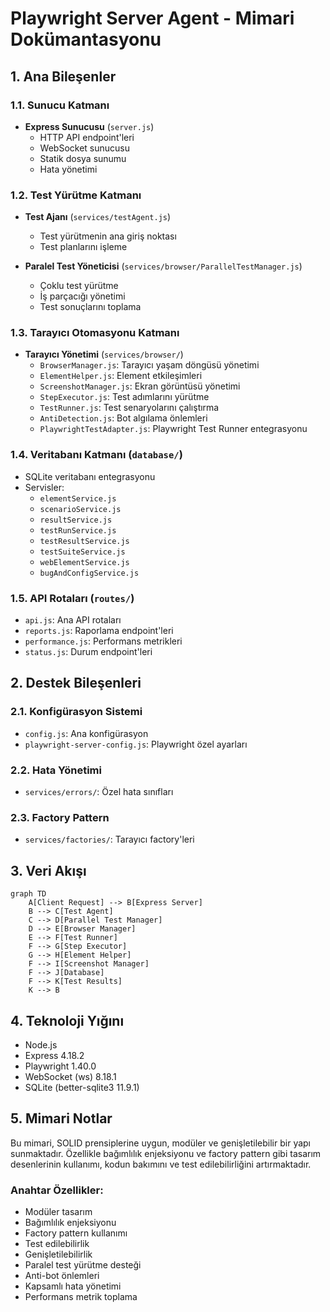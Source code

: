# Playwright Server Agent - Mimari Dokümantasyonu

## 1. Ana Bileşenler

### 1.1. Sunucu Katmanı
- **Express Sunucusu** (`server.js`)
  - HTTP API endpoint'leri
  - WebSocket sunucusu
  - Statik dosya sunumu
  - Hata yönetimi

### 1.2. Test Yürütme Katmanı
- **Test Ajanı** (`services/testAgent.js`)
  - Test yürütmenin ana giriş noktası
  - Test planlarını işleme

- **Paralel Test Yöneticisi** (`services/browser/ParallelTestManager.js`)
  - Çoklu test yürütme
  - İş parçacığı yönetimi
  - Test sonuçlarını toplama

### 1.3. Tarayıcı Otomasyonu Katmanı
- **Tarayıcı Yönetimi** (`services/browser/`)
  - `BrowserManager.js`: Tarayıcı yaşam döngüsü yönetimi
  - `ElementHelper.js`: Element etkileşimleri
  - `ScreenshotManager.js`: Ekran görüntüsü yönetimi
  - `StepExecutor.js`: Test adımlarını yürütme
  - `TestRunner.js`: Test senaryolarını çalıştırma
  - `AntiDetection.js`: Bot algılama önlemleri
  - `PlaywrightTestAdapter.js`: Playwright Test Runner entegrasyonu

### 1.4. Veritabanı Katmanı (`database/`)
- SQLite veritabanı entegrasyonu
- Servisler:
  - `elementService.js`
  - `scenarioService.js`
  - `resultService.js`
  - `testRunService.js`
  - `testResultService.js`
  - `testSuiteService.js`
  - `webElementService.js`
  - `bugAndConfigService.js`

### 1.5. API Rotaları (`routes/`)
- `api.js`: Ana API rotaları
- `reports.js`: Raporlama endpoint'leri
- `performance.js`: Performans metrikleri
- `status.js`: Durum endpoint'leri

## 2. Destek Bileşenleri

### 2.1. Konfigürasyon Sistemi
- `config.js`: Ana konfigürasyon
- `playwright-server-config.js`: Playwright özel ayarları

### 2.2. Hata Yönetimi
- `services/errors/`: Özel hata sınıfları

### 2.3. Factory Pattern
- `services/factories/`: Tarayıcı factory'leri

## 3. Veri Akışı

```mermaid
graph TD
    A[Client Request] --> B[Express Server]
    B --> C[Test Agent]
    C --> D[Parallel Test Manager]
    D --> E[Browser Manager]
    E --> F[Test Runner]
    F --> G[Step Executor]
    G --> H[Element Helper]
    F --> I[Screenshot Manager]
    F --> J[Database]
    F --> K[Test Results]
    K --> B
```

## 4. Teknoloji Yığını
- Node.js
- Express 4.18.2
- Playwright 1.40.0
- WebSocket (ws) 8.18.1
- SQLite (better-sqlite3 11.9.1)

## 5. Mimari Notlar

Bu mimari, SOLID prensiplerine uygun, modüler ve genişletilebilir bir yapı sunmaktadır. Özellikle bağımlılık enjeksiyonu ve factory pattern gibi tasarım desenlerinin kullanımı, kodun bakımını ve test edilebilirliğini artırmaktadır.

### Anahtar Özellikler:
- Modüler tasarım
- Bağımlılık enjeksiyonu
- Factory pattern kullanımı
- Test edilebilirlik
- Genişletilebilirlik
- Paralel test yürütme desteği
- Anti-bot önlemleri
- Kapsamlı hata yönetimi
- Performans metrik toplama